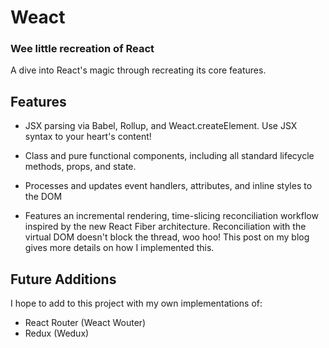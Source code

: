 # Weact #
### Wee little recreation of React ###

A dive into React's magic through recreating its core features.

## Features ##

* JSX parsing via Babel, Rollup, and Weact.createElement. Use JSX syntax to your heart's content!

* Class and pure functional components, including all standard lifecycle methods, props, and state.

* Processes and updates event handlers, attributes, and inline styles to the DOM

* Features an incremental rendering, time-slicing reconciliation workflow inspired by the new React Fiber architecture. Reconciliation with the virtual DOM doesn't block the thread, woo hoo! This post on my blog gives more details on how I implemented this.

## Future Additions ##

I hope to add to this project with my own implementations of:

* React Router (Weact Wouter)
* Redux (Wedux)
